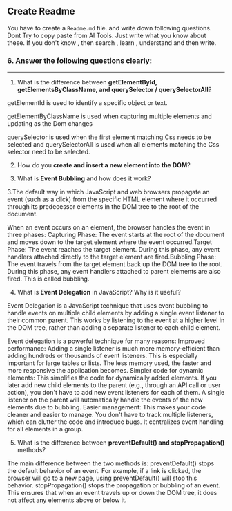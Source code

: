 

## Create Readme

You have to create a `Readme.md` file. and write down following questions. Dont Try to copy paste from AI Tools. Just write what you know about these. If you don't know , then search , learn , understand and then write.

### 6. Answer the following questions clearly:



---

1. What is the difference between **getElementById, getElementsByClassName, and querySelector / querySelectorAll**?


getElementId is used to identify a specific object or text.

getElementByClassName is used when capturing multiple elements and updating as the Dom changes

querySelector is used when the first element matching Css needs to be selected and querySelectorAll is used when all elements matching the Css selector need to be selected.

2. How do you **create and insert a new element into the DOM**?



3. What is **Event Bubbling** and how does it work?

3.The default way in which JavaScript and web browsers propagate an event (such as a click) from the specific HTML element where it occurred through its predecessor elements in the DOM tree to the root of the document.

When an event occurs on an element, the browser handles the event in three phases:
​Capturing Phase: The event starts at the root of the document and moves down to the target element where the event occurred.
​Target Phase: The event reaches the target element. During this phase, any event handlers attached directly to the target element are fired.
​Bubbling Phase: The event travels from the target element back up the DOM tree to the root. During this phase, any event handlers attached to parent elements are also fired. This is called bubbling.

4. What is **Event Delegation** in JavaScript? Why is it useful?

Event Delegation is a JavaScript technique that uses event bubbling to handle events on multiple child elements by adding a single event listener to their common parent. This works by listening to the event at a higher level in the DOM tree, rather than adding a separate listener to each child element.

Event delegation is a powerful technique for many reasons:
​Improved performance: Adding a single listener is much more memory-efficient than adding hundreds or thousands of event listeners. This is especially important for large tables or lists. The less memory used, the faster and more responsive the application becomes.
​Simpler code for dynamic elements: This simplifies the code for dynamically added elements. If you later add new child elements to the parent (e.g., through an API call or user action), you don't have to add new event listeners for each of them. A single listener on the parent will automatically handle the events of the new elements due to bubbling.
​Easier management: This makes your code cleaner and easier to manage. You don't have to track multiple listeners, which can clutter the code and introduce bugs. It centralizes event handling for all elements in a group.

5. What is the difference between **preventDefault() and stopPropagation()** methods?

The main difference between the two methods is:
​preventDefault() stops the default behavior of an event. For example, if a link is clicked, the browser will go to a new page, using preventDefault() will stop this behavior.
​stopPropagation() stops the propagation or bubbling of an event. This ensures that when an event travels up or down the DOM tree, it does not affect any elements above or below it.

